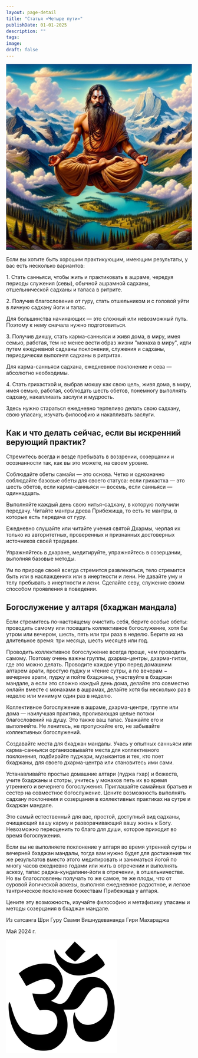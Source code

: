 ```yaml
---
layout: page-detail
title: "Статья «Четыре пути»"
publishDate: 01-01-2025
description: ""
tags:
image:
draft: false
---
```


  
![Йогин в левитации](/upload/medialibrary/4ee/cc7bwsvmnzzl4nkdjz6l7tv2jek4pnp9.jpg "Йогин в левитации")  

  
 Если вы хотите быть хорошим практикующим, имеющим результаты, у вас есть несколько вариантов:

 1\. Стать санньяси, чтобы жить и практиковать в ашраме, чередуя периоды служения (севы), обычной ашрамной садханы, отшельнической садханы и тапаса в ритрите.

 2\. Получив благословение от гуру, стать отшельником и с головой уйти в личную садхану йоги и тапас.

 Для большинства начинающих — это сложный или невозможный путь. Поэтому к нему сначала нужно подготовиться.

 3\. Получив дикшу, стать карма-санньяси и живя дома, в миру, имея семью, работая, тем не менее вести образ жизни "монаха в миру", идти путем ежедневной садханы поклонения, служения и садханы, периодически выполняя садханы в ритритах.

 Для карма-санньяси садхана, ежедневное поклонение и сева — абсолютно необходимы.

 4\. Стать грихастхой и, выбрав мокшу как свою цель, живя дома, в миру, имея семью, работая, соблюдать шесть обетов, понемногу выполнять садхану, накапливать заслуги и мудрость.

 Здесь нужно стараться ежедневно терпеливо делать свою садхану, свою упасану, изучать философию и накапливать заслуги.

## Как и что делать сейчас, если вы искренний верующий практик? 

 Стремитесь всегда и везде пребывать в воззрении, созерцании и осознанности так, как вы это можете, на своем уровне.

 Соблюдайте обеты самайи — это основа. Четко и однозначно соблюдайте базовые обеты для своего статуса: если грихастха — это шесть обетов, если карма-санньяси — восемь, если санньяси — одиннадцать.

 Выполняйте каждый день свою нитья-садхану, в которую получили передачу. Читайте мантры древа Прибежища, то есть те мантры, в которые есть передача от гуру.

 Ежедневно слушайте или читайте учения святой Дхармы, черпая их только из авторитетных, проверенных и признанных достоверных источников своей традиции.

 Упражняйтесь в дхаране, медитируйте, упражняйтесь в созерцании, выполняя базовые методы.

 Ум по природе своей всегда стремится развлекаться, тело стремится быть или в наслаждениях или в инертности и лени. Не давайте уму и телу пребывать в инертности и лени. Сделайте севу, служение своим способом проявления в поведении.

## Богослужение у алтаря (бхаджан мандала) 

 Если стремитесь по-настоящему очистить себя, берите особые обеты: проводить самому или посещать коллективное богослужение, хотя бы утром или вечером, шесть, пять или три раза в неделю. Берите их на длительное время: три месяца, шесть месяцев или год.

 Проводить коллективное богослужение всегда проще, чем проводить самому. Поэтому очень важны группы, дхарма-центры, дхарма-питхи, где это можно делать. Проводите каждое утро перед домашним алтарем арати, простую пуджу и чтение сутры, а по вечерам − вечернее арати, пуджу и пойте бхаджаны, участвуйте в бхаджан мандале, а если это сложно каждый день дома, делайте это совместно онлайн вместе с монахами в ашрамах, делайте хотя бы несколько раз в неделю или минимум один раз в неделю.

 Коллективное богослужение в ашраме, дхарма-центре, группе или дома — наилучшая практика, проливающая целые потоки благословений на душу. Это также ваш тапас. Уважайте его и выполняйте. Не ленитесь, не пропускайте его, не забывайте коллективных богослужений.

 Создавайте места для бхаджан мандалы. Учась у опытных санньяси или карма-санньяси организовывайте места для коллективного поклонения, подбирайте пуджари, музыкантов и тех, кто поет бхаджаны, для своего дхарма-центра или становитесь ими сами.

 Устанавливайте простые домашние алтари (пуджа гхар) и божеств, учите бхаджаны и стотры, учитесь у монахов петь их во время утреннего и вечернего богослужения. Приглашайте самайных братьев и сестер на совместное богослужение. Цените возможность выполнять садхану поклонения и созерцания в коллективных практиках на сутре и бхаджан мандале.

 Это самый естественный для вас, простой, доступный вид садханы, очищающий вашу карму и разворачивающий вашу жизнь к Богу. Невозможно переоценить то благо для души, которое приходит во время богослужения.

 Если вы не выполняете поклонение у алтаря во время утренней сутры и вечерней бхаджан мандалы, тогда вам нужно будет для достижения тех же результатов вместо этого медитировать и заниматься йогой по многу часов ежедневно годами или жить в отречении и выполнять аскезу, тапас раджа-кундалини-йоги в отречении, в отшельничестве. Но вы благословлены получать то же самое, те же плоды, что от суровой йогической аскезы, выполняя ежедневное радостное, и легкое тантрическое поклонение божествам Прибежища у алтаря.

 Цените эту возможность, изучайте философию и метафизику упасаны и методы созерцания в бхаджан мандале.

  
 Из сатсанга Шри Гуру Свами Вишнудевананда Гири Махараджа

 Май 2024 г.

![Ом](/upload/medialibrary/4e5/4e59138d7f13f8137afb77ab8ee41988.png) 
